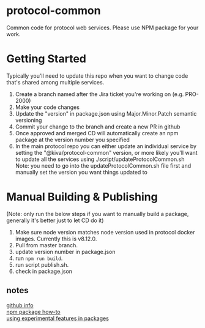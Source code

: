 # protocol-common
Common code for protocol web services.  Please use NPM package for your work.

# Getting Started
Typically you'll need to update this repo when you want to change code that's shared among multiple services.
1. Create a branch named after the Jira ticket you're working on (e.g. PRO-2000)
2. Make your code changes
3. Update the "version" in package.json using Major.Minor.Patch semantic versioning
4. Commit your change to the branch and create a new PR in github
5. Once approved and merged CD will automatically create an npm package at the version number you specified
6. In the main protocol repo you can either update an individual service by setting the "@kiva/protocol-common" version,
   or more likely you'll want to update all the services using ./script/updateProtocolCommon.sh
   Note: you need to go into the updateProtocolCommon.sh file first and manually set the version you want things updated to

# Manual Building & Publishing
(Note: only run the below steps if you want to manually build a package, generally it's better just to let CD do it)
1. Make sure node version matches node version used in protocol docker images.  Currently this is v8.12.0.
2. Pull from master branch.
3. update version number in package.json 
4. run `npm run build`.
5. run script publish.sh.
6. check in package.json

## notes
[github info](https://help.github.com/en/packages/using-github-packages-with-your-projects-ecosystem/configuring-npm-for-use-with-github-packages)  
[npm package how-to](https://itnext.io/step-by-step-building-and-publishing-an-npm-typescript-package-44fe7164964c)  
[using experimental features in packages](https://medium.com/@nodejs/announcing-a-new-experimental-modules-1be8d2d6c2ff)

